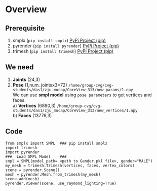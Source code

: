 # Overview

## Prerequisite
1. smplx (``` pip install smplx ```)  [PyPi Project (pip)](https://pypi.org/project/smplx/)
2. pyrender (```pip install pyrender```)   [PyPi Project (pip)](https://pypi.org/project/pyrender/)
3. trimesh (```pip install trimesh```)  [PyPi Project (pip)](https://pypi.org/project/trimesh/)
## We need 
1) **Joints**  (24,3) <br>
2) **Pose** (1,num_jointsx3=72) ```/home/group-cvg/cvg-students/das1/zju_mocap/CoreView_313/new_params/1.npy```<br>
We can use **smpl model** using ```pose parameters``` to get vertices and faces. <br>
a) **Vertices** (6890,3)  ```/home/group-cvg/cvg-students/das1/zju_mocap/CoreView_313/new_vertices/1.npy``` <br>
b) **Faces** (13776,3) <br>

## Code
```
from smplx import SMPL  ### pip install smplx
import trimesh
import pyrender
###  Load SMPL Model    ### 
smpl = SMPL(model_path= <path to Gender.pkl file>, gender="MALE")
my_mesh = trimesh.Trimesh(vertices, faces, vertex_colors)
scene = pyrender.Scene()
mesh = pyrender.Mesh.from_trimesh(my_mesh)
scene.add(mesh)
pyrender.Viewer(scene, use_raymond_lighting=True)
```
